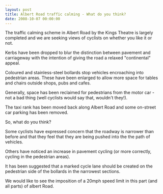 ```yaml
---
layout: post
title: Albert Road traffic calming - What do you think?
date: 2008-10-07 00:00:00
---
```


The traffic calming scheme in Albert Road by the Kings Theatre is largely completed and we are seeking views of cyclists on whether you like it or not.

Kerbs have been dropped to blur the distinction between pavement and carriageway with the intention of giving the road a relaxed "continental" appeal.

Coloured and stainless-steel bollards stop vehicles encroaching into pedestrian areas. These have been enlarged to allow more space for tables and chairs outside shops, pubs and cafes.

Generally, space has been reclaimed for pedestrians from the motor car - not a bad thing (well cyclists would say that, wouldn't they!).

The taxi rank has been moved back along Albert Road and some on-street car parking has been removed.

So, what do you think?

Some cyclists have expressed concern that the roadway is narrower than before and that they feel that they are being pushed into the the path of vehicles.

Others have noticed an increase in pavement cycling (or more correctly, cycling in the pedestrian areas).

It has been suggested that a marked cycle lane should be created on the pedestrian side of the bollards in the narrowest sections.

We would like to see the imposition of a 20mph speed limit in this part (and all parts) of albert Road.
